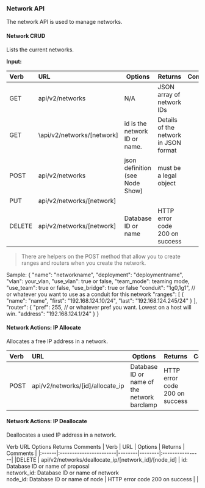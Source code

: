 ### Network API

The network API is used to manage networks.

#### Network CRUD

Lists the current networks.

**Input:**

| Verb | URL | Options | Returns | Comments |
|:------|:-----------------------|--------|--------|:----------------|
| GET   | api/v2/networks | N/A | JSON array of network IDs | |
| GET   | \api/v2/networks/[network] | id is the network ID or name. | Details of the network in JSON format | 
| POST   | api/v2/networks |  json definition (see Node Show)  |  must be a legal object |
| PUT   | api/v2/networks/[network] |  |  | |
| DELETE   | api/v2/networks/[network] |  Database ID or name  | HTTP error code 200 on success | |


> There are helpers on the POST method that allow you to create ranges and routers when you create the network. 

Sample:
    {
      "name":       "networkname",
      "deployment": "deploymentname",
      "vlan":       your_vlan,
      "use_vlan":   true or false,
      "team_mode":  teaming mode,
      "use_team":   true or false,
      "use_bridge": true or false
      "conduit":    "1g0,1g1", // or whatever you want to use as a conduit for this network
      "ranges": [
         { "name": "name", "first": "192.168.124.10/24", "last": "192.168.124.245/24" }
      ],
      "router": {
         "pref": 255, // or whatever pref you want.  Lowest on a host will win.
         "address": "192.168.124.1/24"
      }
    }

#### Network Actions: IP Allocate

Allocates a free IP address in a network.

| Verb | URL | Options | Returns | Comments |
|:------|:-----------------------|--------|--------|:----------------|
|POST | api/v2/networks/[id]/allocate_ip |  Database ID or name of the network barclamp  | HTTP error code 200 on success | |


#### Network Actions: IP Deallocate

Deallocates a used IP address in a network.

<tr><th> Verb </th><th> URL </th><th> Options </th><th> Returns </th><th> Comments </th></tr>
| Verb | URL | Options | Returns | Comments |
|:------|:-----------------------|--------|--------|:----------------|
|DELETE | api/v2/networks/deallocate_ip/[network_id]/[node_id] | id: Database ID or name of proposal<br>network_id: Database ID or name of network<br>node_id: Database ID or name of node | HTTP error code 200 on success | |

